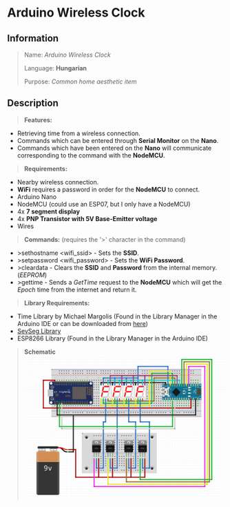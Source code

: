 
# Arduino Wireless Clock

## **Information**

>Name: *Arduino Wireless Clock*
>
>Language: **Hungarian**
>
>Purpose: *Common home aesthetic item*

## **Description**

>**Features:**
 - Retrieving time from a wireless connection.
 - Commands which can be entered through **Serial Monitor** on the **Nano**.
 - Commands which have been entered on the **Nano** will communicate corresponding to the command with the **NodeMCU**.
>**Requirements:**
 - Nearby wireless connection.
 - **WiFi** requires a password in order for the **NodeMCU** to connect.
 - Arduino Nano
 - NodeMCU (could use an ESP07, but I only have a NodeMCU)
 - 4x **7 segment display**
 - 4x **PNP Transistor with 5V Base-Emitter voltage**
 - Wires
>**Commands:** (requires the '>' character in the command)
 - \>sethostname \<wifi_ssid> - Sets the **SSID**.
 - \>setpassword \<wifi_password> - Sets the **WiFi Password**.
 - \>cleardata - Clears the **SSID** and **Password** from the internal memory. (*EEPROM*) 
 - \>gettime - Sends a *GetTime* request to the **NodeMCU** which will get the *Epoch* time from the internet and return it.
>**Library Requirements:**
 - Time Library by Michael Margolis (Found in the Library Manager in the Arduino IDE or can be downloaded from [here](https://github.com/PaulStoffregen/Time))
 - [SevSeg Library](https://github.com/DeanIsMe/SevSeg)
 - ESP8266 Library (Found in the Library Manager in the Arduino IDE)
>**Schematic**
![](https://github.com/Skyvko6607/arduino-wireless-clock/blob/master/screenshots/Schematic.png)
